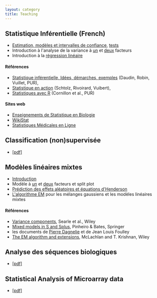 ```yaml
---
layout: category
title: Teaching
---
```


## Statistique Inférentielle (French)


-  <a href="{{ '/assets/pdf/teaching/siab1.pdf' | prepend: site.baseurl | prepend: site.url }}">Estimation, modèles et intervalles de confiance</a>, <a href="{{ '/assets/pdf/teaching/siab2.pdf' | prepend: site.baseurl | prepend: site.url }}"> tests</a>
- Introduction à l'analyse de la variance à <a href="{{ '/assets/pdf/teaching/siab3.pdf' | prepend: site.baseurl | prepend: site.url }}">un</a> et <a href="{{ '/assets/pdf/teaching/siab4.pdf' | prepend: site.baseurl | prepend: site.url }}">deux</a> facteurs
- Introduction à la [régression linéaire]({{site.baseurl}}/assets/pdf/teaching/siab5.pdf)


#### Références

- [Statistique inférentielle, Idées, démarches, exemples](http://www.pur-editions.fr/detail.php?idOuv=830) (Daudin, Robin, Vuillet, PUR),
- [Statistique en action](http://www.math.ens.fr/statenaction/) (Schtolz, Rivoirard, Vuibert),
- [Statistiques avec R](http://math.agrocampus-ouest.fr/infoglueDeliverLive/enseignement/support2cours/livres/statistiques.avec.R) (Cornillon et al., PUR)

#### Sites web

- [Enseignements de Statistique en Biologie](https://pbil.univ-lyon1.fr/R/)
- [WikiStat](http://wikistat.fr)
- [Statistiques Médicales en Ligne](https://mistis.inrialpes.fr/software/SMEL/)

## Classification (non)supervisée 
- <a href="{{ '/assets/pdf/teaching/clustering.pdf' | prepend: site.baseurl | prepend: site.url }}">[pdf]</a>

## Modèles linéaires mixtes

- <a href="{{ '/assets/pdf/teaching/introduction.pdf' | prepend: site.baseurl | prepend: site.url }}">Introduction</a>
- Modèle à <a href="{{ '/assets/pdf/teaching/notes-1way.pdf' | prepend: site.baseurl | prepend: site.url }}">un</a> et <a href="{{ '/assets/pdf/teaching/notes-2way.pdf' | prepend: site.baseurl | prepend: site.url }}">deux</a> facteurs et split plot
- <a href="{{ '/assets/pdf/teaching/notes-prediction.pdf' | prepend: site.baseurl | prepend: site.url }}">Prédiction des effets aléatoires et équations d'Henderson</a> 
- <a href="{{ '/assets/pdf/teaching/notes-EM.pdf' | prepend: site.baseurl | prepend: site.url }}">L'algorithme EM</a> pour les mélanges gaussiens et les modèles linéaires mixtes

#### Références
- [Variance components](http://onlinelibrary.wiley.com/book/10.1002/9780470316856), Searle et al., Wiley
- [Mixed models in S and Splus](https://link.springer.com/book/10.1007%2Fb98882), Pinheiro & Bates, Springer
- les documents de [Pierre Dagnelie](http://www.dagnelie.be) et de Jean Louis Foulley
- [The EM algorithm and extensions](https://www.wiley.com/en-fr/The+EM+Algorithm+and+Extensions,+2nd+Edition-p-9780471201700), McLachlan and T. Krishnan, Wiley

## Analyse des séquences biologiques
- <a href="{{ '/assets/pdf/teaching/sequences.pdf' | prepend: site.baseurl | prepend: site.url }}">[pdf]</a>

## Statistical Analysis of Microarray data
- <a href="{{ '/assets/pdf/teaching/mpr04.pdf' | prepend: site.baseurl | prepend: site.url }}">[pdf]</a>


